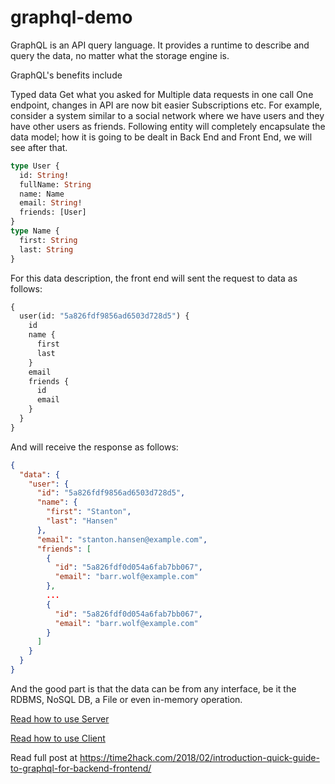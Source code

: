 # graphql-demo

GraphQL is an API query language. It provides a runtime to describe and query the data, no matter what the storage engine is.

GraphQL's benefits include

Typed data
Get what you asked for
Multiple data requests in one call
One endpoint, changes in API are now bit easier
Subscriptions
etc.
For example, consider a system similar to a social network where we have users and they have other users as friends. Following entity will completely encapsulate the data model; how it is going to be dealt in Back End and Front End, we will see after that.
```graphql
type User {
  id: String!
  fullName: String
  name: Name
  email: String!
  friends: [User]
}
type Name {
  first: String
  last: String
}
```
For this data description, the front end will sent the request to data as follows:
```graphql
{
  user(id: "5a826fdf9856ad6503d728d5") {
    id
    name {
      first
      last
    }
    email
    friends {
      id
      email
    }
  }
}
```
And will receive the response as follows:
```json
{
  "data": {
    "user": {
      "id": "5a826fdf9856ad6503d728d5",
      "name": {
        "first": "Stanton",
        "last": "Hansen"
      },
      "email": "stanton.hansen@example.com",
      "friends": [
        {
          "id": "5a826fdf0d054a6fab7bb067",
          "email": "barr.wolf@example.com"
        },
        ...
        {
          "id": "5a826fdf0d054a6fab7bb067",
          "email": "barr.wolf@example.com"
        }
      ]
    }
  }
}
```
And the good part is that the data can be from any interface, be it the RDBMS, NoSQL DB, a File or even in-memory operation.

[Read how to use Server](./server/README.md)

[Read how to use Client](./client/README.md)

Read full post at https://time2hack.com/2018/02/introduction-quick-guide-to-graphql-for-backend-frontend/
